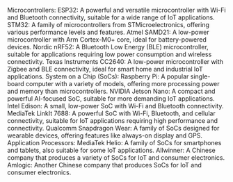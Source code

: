 Microcontrollers:
ESP32: A powerful and versatile microcontroller with Wi-Fi and Bluetooth connectivity, suitable for a wide range of IoT applications.
STM32: A family of microcontrollers from STMicroelectronics, offering various performance levels and features.
Atmel SAMD21: A low-power microcontroller with Arm Cortex-M0+ core, ideal for battery-powered devices.
Nordic nRF52: A Bluetooth Low Energy (BLE) microcontroller, suitable for applications requiring low power consumption and wireless connectivity.
Texas Instruments CC2640: A low-power microcontroller with Zigbee and BLE connectivity, ideal for smart home and industrial IoT applications.
System on a Chip (SoCs):
Raspberry Pi: A popular single-board computer with a variety of models, offering more processing power and memory than microcontrollers.
NVIDIA Jetson Nano: A compact and powerful AI-focused SoC, suitable for more demanding IoT applications.
Intel Edison: A small, low-power SoC with Wi-Fi and Bluetooth connectivity.
MediaTek LinkIt 7688: A powerful SoC with Wi-Fi, Bluetooth, and cellular connectivity, suitable for IoT applications requiring high performance and connectivity.
Qualcomm Snapdragon Wear: A family of SoCs designed for wearable devices, offering features like always-on display and GPS.
Application Processors:
MediaTek Helio: A family of SoCs for smartphones and tablets, also suitable for some IoT applications.
Allwinner: A Chinese company that produces a variety of SoCs for IoT and consumer electronics.
Amlogic: Another Chinese company that produces SoCs for IoT and consumer electronics.
